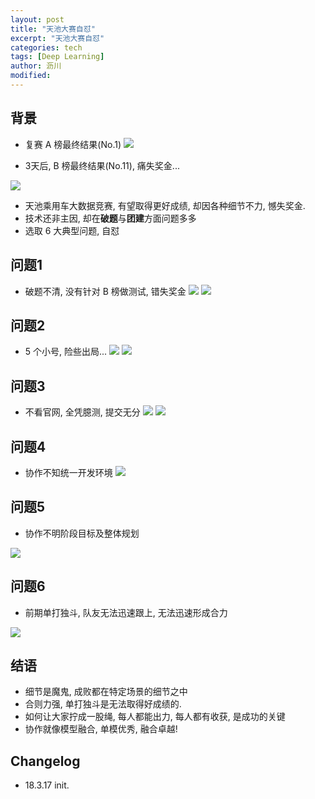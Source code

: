 ```yaml
---
layout: post
title: "天池大赛自怼"
excerpt: "天池大赛自怼"
categories: tech
tags: [Deep Learning]
author: 沥川
modified:
---
```


## 背景

* 复赛 A 榜最终结果(No.1)
![](https://ws4.sinaimg.cn/large/006tKfTcly1fpfyv87udvj30w60c4wfq.jpg)

* 3天后, B 榜最终结果(No.11), 痛失奖金...

![](https://ws2.sinaimg.cn/large/006tKfTcly1fpfyvyymnwj30wm098my1.jpg)


- 天池乘用车大数据竞赛, 有望取得更好成绩, 却因各种细节不力, 憾失奖金.
- 技术还非主因, 却在**破题**与**团建**方面问题多多
- 选取 6 大典型问题, 自怼


## 问题1
- 破题不清, 没有针对 B 榜做测试, 错失奖金
![](https://ws4.sinaimg.cn/large/006tKfTcly1fpfyl8l0mvj30w402tjs0.jpg)
![](https://ws3.sinaimg.cn/large/006tKfTcly1fpfy5asfclj30a00cy0tw.jpg)

## 问题2
- 5 个小号, 险些出局...
![](https://ws1.sinaimg.cn/large/006tKfTcly1fpfy0t3ex3j31fa0duq5t.jpg)
![](https://ws1.sinaimg.cn/large/006tKfTcly1fpfyly2ttrj30f307g74m.jpg)


## 问题3

- 不看官网, 全凭臆测, 提交无分
![](https://ws4.sinaimg.cn/large/006tKfTcly1fpfymq1kf3j30sd05tq3q.jpg)
![](https://ws3.sinaimg.cn/large/006tKfTcly1fpfytn5jzwj30iu0apwfj.jpg)


## 问题4

- 协作不知统一开发环境
![](https://ws1.sinaimg.cn/large/006tKfTcly1fpfyn3w58wj30r009975v.jpg)


## 问题5

- 协作不明阶段目标及整体规划

![](https://ws1.sinaimg.cn/large/006tKfTcly1fpfyo7o0scj30uk0ekmzm.jpg)


## 问题6

- 前期单打独斗, 队友无法迅速跟上, 无法迅速形成合力

![](https://ws4.sinaimg.cn/large/006tKfTcly1fpfypsgwszj30v80gmtc9.jpg)


## 结语
- 细节是魔鬼, 成败都在特定场景的细节之中
- 合则力强, 单打独斗是无法取得好成绩的. 
- 如何让大家拧成一股绳, 每人都能出力, 每人都有收获, 是成功的关键
- 协作就像模型融合, 单模优秀, 融合卓越!

## Changelog
* 18.3.17 init.

